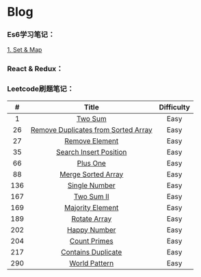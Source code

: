 # Blog

### Es6学习笔记：
[1. Set & Map](./Es6/set&map笔记.md)

### React & Redux：

### Leetcode刷题笔记：

| # | Title | Difficulty |
| :--------: | :--------:| :--: |
| 1  | [Two Sum](./leetcode刷题笔记/1-TwoSum.md)|  Easy   |
| 26  | [Remove Duplicates from Sorted Array](./leetcode刷题笔记/26-RemoveDupEle.md) |  Easy   |
| 27  | [Remove Element](./leetcode刷题笔记/27-RemoveEle.md) |  Easy   |
| 35  | [Search Insert Position](./leetcode刷题笔记/35-SearchInsPos.md) |  Easy   |
| 66  | [Plus One](./leetcode刷题笔记/66-PlusOne.md) |  Easy   |
| 88  | [Merge Sorted Array](./leetcode刷题笔记/88-MergeSortedArray.md) |  Easy   |
| 136  | [Single Number](./leetcode刷题笔记/136-SingleNumber.md) |  Easy   |
| 167  | [Two Sum II](./leetcode刷题笔记/167-TwoSumII.md) |  Easy   |
| 169  | [Majority Element](./leetcode刷题笔记/169-MajorityElement.md) |  Easy   |
| 189  | [Rotate Array](./leetcode刷题笔记/189-RotateArray.md) |  Easy   |
| 202  | [Happy Number](./leetcode刷题笔记/202-HappyNumber.md) |  Easy   |
| 204  | [Count Primes](./leetcode刷题笔记/204-CountPrimes.md) |  Easy   |
| 217  | [Contains Duplicate](./leetcode刷题笔记/217-ContainsDuplicate.md) |  Easy   |
| 290  | [World Pattern](./leetcode刷题笔记/290-WordPattern.md) |  Easy   |

